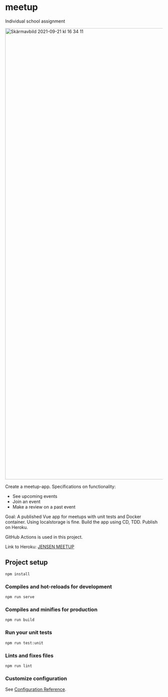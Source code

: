 # meetup
Individual school assignment

<a href="#"><img width="1440" alt="Skärmavbild 2021-09-21 kl  16 34 11" src="https://user-images.githubusercontent.com/70148089/136425126-d7e2ce59-d498-4442-b4f4-20a07b5633d7.png"></a>

Create a meetup-app. Specifications on functionality:

* See upcoming events
* Join an event
* Make a review on a past event

Goal: A published Vue app for meetups with unit tests and Docker container.
Using localstorage is fine. Build the app using CD, TDD. Publish on Heroku.

GitHub Actions is used in this project.

Link to Heroku: <a href="https://meetup-jensen.herokuapp.com/" target="_blank">JENSEN MEETUP</a>

## Project setup
```
npm install
```

### Compiles and hot-reloads for development
```
npm run serve
```

### Compiles and minifies for production
```
npm run build
```

### Run your unit tests
```
npm run test:unit
```

### Lints and fixes files
```
npm run lint
```

### Customize configuration
See [Configuration Reference](https://cli.vuejs.org/config/).

